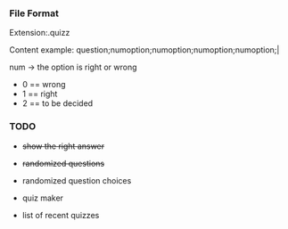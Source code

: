 

### File Format
Extension:.quizz

Content example: question;numoption;numoption;numoption;numoption;|

num -> the option is right or wrong
- 0 == wrong
- 1 == right
- 2 == to be decided




### TODO
- ~~show the right answer~~
- ~~randomized questions~~
- randomized question choices
- quiz maker

- list of recent quizzes
